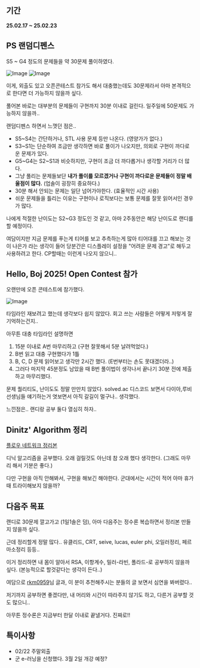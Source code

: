 ## 기간
**25.02.17 ~ 25.02.23**

## PS 랜덤디펜스

S5 ~ G4 정도의 문제들을 약 30문제 풀이하였다.

![Image](https://github.com/user-attachments/assets/8ef01bdb-2268-40e2-a650-9a8f33ab2468)
![Image](https://github.com/user-attachments/assets/6b101dc0-7ea0-440f-9ffe-4a9d5f908245)

이게, 외출도 있고 오픈콘테스트 참가도 해서 대충했는데도 30문제라서 아마 본격적으로 한다면 더 가능하지 않을까 싶다.

풀어본 바로는 대부분의 문제들이 구현까지 30분 이내로 걸린다. 일주일에 50문제도 가능하지 않을까..

랜덤디펜스 하면서 느꼇던 점은..

- S5~S4는 간단하거나, STL 사용 문제 등만 나온다. (영양가가 없다.)
- S3~S1는 단순하여 조금만 생각하면 바로 풀이가 나오지만, 의외로 구현이 까다로운 문제가 있다.
- G5~G4는 S2~S1과 비슷하지만, 구현이 조금 더 까다롭거나 생각할 거리가 더 많다.
- 그냥 풀리는 문제들보단 **내가 풀이를 모르겠거나 구현이 까다로운 문제들이 정말 배울점이 많다.** (업솔이 굉장히 중요하다.)
- 30분 해서 안되는 문제는 일단 넘어가야한다. (효율적인 시간 사용)
- 쉬운 문제들을 틀리는 이유는 구현이나 로직보다는 보통 문제를 잘못 읽어서인 경우가 많다.

나에게 적절한 난이도는 S2~G3 정도인 것 같고, 아마 2주동안은 해당 난이도로 랜디를 할 예정이다.

여담이지만 지금 문제를 푸는게 티어를 보고 추측하는게 많아 티어대를 끄고 해보는 것이 나은가 라는 생각이 들어
당분간은 디스플레이 설정을 "어려운 문제 경고"로 해두고 사용하려고 한다. CP할때는 이런게 나오지 않으니..

## Hello, Boj 2025! Open Contest 참가

오랜만에 오픈 콘테스트에 참가했다.

![Image](https://github.com/user-attachments/assets/8a2dcf66-0655-4770-8c41-d61841fc11b4)

타임라인 재보려고 했는데 생각보다 쉽지 않았다. 회고 쓰는 사람들은 어떻게 저렇게 잘 기억하는건지..

아무튼 대충 타임라인 설명하면
1. 15분 이내로 A번 마무리하고 (구현 잘못해서 5분 날려먹었다.)
2. B번 읽고 대충 구현했다가 1틀
3. B, C, D 문제 읽어보고 생각만 2시간 했다. (E번부터는 손도 못대겠더라..)
4. 그러다 마지막 45분정도 남았을 때 B번 풀이법이 생각나서 끝나기 30분 전에 제출하고 마무리했다.

문제 퀄리티도, 난이도도 정말 만만치 않았다. 
solved.ac 디스코드 보면서 다이아,루비 선생님들 얘기하는거 엿보면서 아직 갈길이 멀구나.. 생각했다.

느낀점은.. 랜디랑 공부 둘다 열심히 하자..

## Dinitz' Algorithm 정리
[플로우 네트워크 정리본](https://berry-fisher-f89.notion.site/Maximum-Flow-18e326d21c2c8019ba1df05f7ffd9304?pvs=4)

디닉 알고리즘을 공부했다. 오래 걸릴것도 아닌데 참 오래 했다 생각한다. (그래도 마무리 해서 기분은 좋다.)

다만 구현을 아직 안해봐서, 구현을 해보긴 해야한다. 군대에서는 시간이 적어 아마 휴가때 트라이해보지 않을까?

## 다음주 목표
랜디로 30문제 깔고가고 (1일1솔은 덤), 아마 다음주는 정수론 복습하면서 정리본 만들지 않을까 싶다.

근데 정리할게 정말 많다.. 유클리드, CRT, seive, lucas, euler phi, 오일러정리, 페르마소정리 등등..

이거 정리하면 내 몸이 알아서 RSA, 이항계수, 밀러-라빈, 폴라드-로 공부하지 않을까 싶다. (본능적으로 할것같다는 생각이 든다..)

여담으로 [rkm0959](https://rkm0959.tistory.com/category/PS/PS%20%EC%A0%95%EC%88%98%EB%A1%A0%20%EA%B0%80%EC%9D%B4%EB%93%9C?page=2)님 글과, 이 분이 추천해주시는 분들의 글 보면서 심연을 봐버렸다..

저기까지 공부하면 좋겠다만, 내 머리와 시간이 따라주지 않기도 하고, 다른거 공부할 것도 많으니..

아무튼 정수론은 지금부터 한달 이내로 끝낼거다. 진짜로!!

## 특이사항
- 02/22 주말외출
- 군 e-러닝을 신청했다. 3월 2일 개강 예정?
